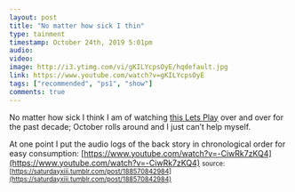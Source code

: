 ```yaml
---
layout: post
title: "No matter how sick I thin"
type: tainment
timestamp: October 24th, 2019 5:01pm
audio: 
video: 
image: http://i3.ytimg.com/vi/gKILYcpsOyE/hqdefault.jpg
link: https://www.youtube.com/watch?v=gKILYcpsOyE
tags: ["recommended", "ps1", "show"]
comments: true
---
```

No matter how sick I think I am of watching [this Lets Play](https://www.youtube.com/playlist?list=PL8D687CA0AFC4C655) over and over for the past decade; October rolls around and I just can’t help myself.  

At one point I put the audio logs of the back story in chronological order for easy consumption: [https://www.youtube.com/watch?v=-CiwRk7zKQ4](https://www.youtube.com/watch?v=-CiwRk7zKQ4)
<small>source: [https://saturdayxiii.tumblr.com/post/188570842984](https://saturdayxiii.tumblr.com/post/188570842984)</small>
